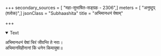 +++
secondary_sources = [ "महा-सुभाषित-सङ्ग्रहः - 2306",]
meters = [ "अनुष्टुप् (श्लोक)",]
jsonClass = "Subhaashita"
title = "अभिमानधनं येषाम्"

+++

<details open><summary>Text</summary>

अभिमानधनं येषां चिरं जीवन्ति ते नराः।  
अभिमानविहीनानां किं धनेन किमायुषा॥
</details>
